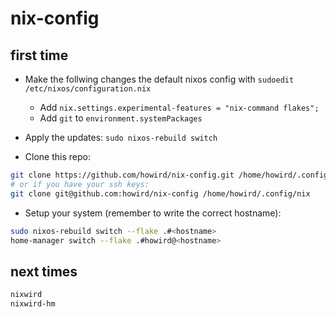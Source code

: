# nix-config

## first time

- Make the follwing changes the default nixos config with `sudoedit /etc/nixos/configuration.nix`
    - Add `nix.settings.experimental-features = "nix-command flakes";`
    - Add `git` to `environment.systemPackages`

- Apply the updates: `sudo nixos-rebuild switch`

- Clone this repo:

```bash
git clone https://github.com/howird/nix-config.git /home/howird/.config/nix
# or if you have your ssh keys:
git clone git@github.com:howird/nix-config /home/howird/.config/nix
```

- Setup your system (remember to write the correct hostname):

```bash
sudo nixos-rebuild switch --flake .#<hostname>
home-manager switch --flake .#howird@<hostname>
```

## next times

```bash
nixwird
nixwird-hm
```
